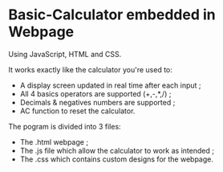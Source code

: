 # Basic-Calculator embedded in Webpage
Using JavaScript, HTML and CSS.

It works exactly like the calculator you're used to:
- A display screen updated in real time after each input ;
- All 4 basics operators are supported (+,-,*,/) ;
- Decimals & negatives numbers are supported ;
- AC function to reset the calculator.


The pogram is divided into 3 files:
- The .html webpage ;
- The .js file which allow the calculator to work as intended ;
- The .css which contains custom designs for the webpage.
